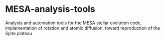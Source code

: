 # MESA-analysis-tools
Analysis and automation tools for the MESA stellar evolution code, implementation of rotation and atomic diffusion, toward reproduction of the Spite plateau
